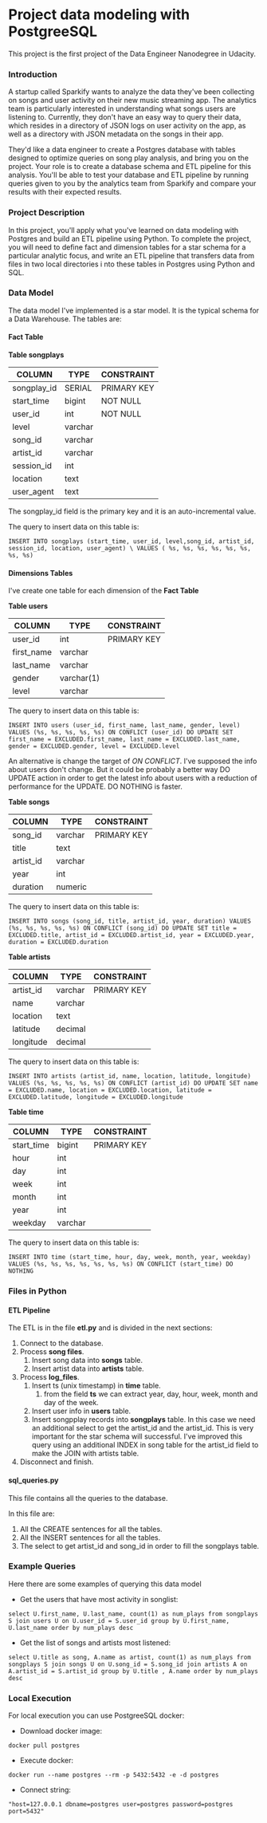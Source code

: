 # Project data modeling with PostgreeSQL

This project is the first project of the Data Engineer Nanodegree in Udacity.

### Introduction

A startup called Sparkify wants to analyze the data they've been collecting on songs and user activity on their new
music streaming app. The analytics team is particularly interested in understanding what songs users are listening
to. Currently, they don't have an easy way to query their data, which resides in a directory of JSON logs on user
activity on the app, as well as a directory with JSON metadata on the songs in their app.

They'd like a data engineer to create a Postgres database with tables designed to optimize queries on song play
analysis, and bring you on the project. Your role is to create a database schema and ETL pipeline for this analysis.
You'll be able to test your database and ETL pipeline by running queries given to you by the analytics team from
Sparkify and compare your results with their expected results.

### Project Description

In this project, you'll apply what you've learned on data modeling with Postgres and build an ETL pipeline using
Python. To complete the project, you will need to define fact and dimension tables for a star schema for a
particular analytic focus, and write an ETL pipeline that transfers data from files in two local directories i
nto these tables in Postgres using Python and SQL.

### Data Model

The data model I've implemented is a star model. It is the typical schema for a Data Warehouse. The tables are:

#### Fact Table

**Table songplays**

| COLUMN      | TYPE    | CONSTRAINT  |
| ----------- | ------- | ----------- |
| songplay_id | SERIAL  | PRIMARY KEY |
| start_time  | bigint  | NOT NULL    |
| user_id     | int     | NOT NULL    |
| level       | varchar |             |
| song_id     | varchar |             |
| artist_id   | varchar |             |
| session_id  | int     |             |
| location    | text    |             |
| user_agent  | text    |             |

The songplay_id field is the primary key and it is an auto-incremental value.

The query to insert data on this table is:

`INSERT INTO songplays (start_time, user_id, level,song_id, artist_id, session_id, location, user_agent) \ VALUES ( %s, %s, %s, %s, %s, %s, %s, %s)`

#### Dimensions Tables

I've create one table for each dimension of the **Fact Table**

**Table users**

| COLUMN     | TYPE       | CONSTRAINT  |
| ---------- | ---------- | ----------- |
| user_id    | int        | PRIMARY KEY |
| first_name | varchar    |             |
| last_name  | varchar    |             |
| gender     | varchar(1) |             |
| level      | varchar    |             |

The query to insert data on this table is:

`INSERT INTO users (user_id, first_name, last_name, gender, level) VALUES (%s, %s, %s, %s, %s) ON CONFLICT (user_id) DO UPDATE SET first_name = EXCLUDED.first_name, last_name = EXCLUDED.last_name, gender = EXCLUDED.gender, level = EXCLUDED.level`

An alternative is change the target of _ON CONFLICT_. I've supposed the info about users don't change. But it
could be probably a better way DO UPDATE action in order to get the latest info about users with a reduction of
performance for the UPDATE. DO NOTHING is faster.

**Table songs**

| COLUMN    | TYPE    | CONSTRAINT  |
| --------- | ------- | ----------- |
| song_id   | varchar | PRIMARY KEY |
| title     | text    |             |
| artist_id | varchar |             |
| year      | int     |             |
| duration  | numeric |             |

The query to insert data on this table is:

`INSERT INTO songs (song_id, title, artist_id, year, duration) VALUES (%s, %s, %s, %s, %s) ON CONFLICT (song_id) DO UPDATE SET title = EXCLUDED.title, artist_id = EXCLUDED.artist_id, year = EXCLUDED.year, duration = EXCLUDED.duration `

**Table artists**

| COLUMN    | TYPE    | CONSTRAINT  |
| --------- | ------- | ----------- |
| artist_id | varchar | PRIMARY KEY |
| name      | varchar |             |
| location  | text    |             |
| latitude  | decimal |             |
| longitude | decimal |             |

The query to insert data on this table is:

`INSERT INTO artists (artist_id, name, location, latitude, longitude) VALUES (%s, %s, %s, %s, %s) ON CONFLICT (artist_id) DO UPDATE SET name = EXCLUDED.name, location = EXCLUDED.location, latitude = EXCLUDED.latitude, longitude = EXCLUDED.longitude`

**Table time**

| COLUMN     | TYPE    | CONSTRAINT  |
| ---------- | ------- | ----------- |
| start_time | bigint  | PRIMARY KEY |
| hour       | int     |             |
| day        | int     |             |
| week       | int     |             |
| month      | int     |             |
| year       | int     |             |
| weekday    | varchar |             |

The query to insert data on this table is:

`INSERT INTO time (start_time, hour, day, week, month, year, weekday) VALUES (%s, %s, %s, %s, %s, %s, %s) ON CONFLICT (start_time) DO NOTHING`

### Files in Python

#### ETL Pipeline

The ETL is in the file **etl.py** and is divided in the next sections:

1. Connect to the database.
2. Process **song files**.
   1. Insert song data into **songs** table.
   2. Insert artist data into **artists** table.
3. Process **log_files**.
   1. Insert ts (unix timestamp) in **time** table.
      1. from the field **ts** we can extract year, day, hour, week, month and day of the week.
   2. Insert user info in **users** table.
   3. Insert songpplay records into **songplays** table. In this case we need an additional select to get the
      artist_id and the artist_id. This is very important for the star schema will successful. I've improved this
      query using an additional INDEX in song table for the artist_id field to make the JOIN with artists table.
4. Disconnect and finish.

#### sql_queries.py

This file contains all the queries to the database.

In this file are:

1.  All the CREATE sentences for all the tables.
2.  All the INSERT sentences for all the tables.
3.  The select to get artist_id and song_id in order to fill the songplays table.

### Example Queries

Here there are some examples of querying this data model

- Get the users that have most activity in songlist:

`select U.first_name, U.last_name, count(1) as num_plays from songplays S join users U on U.user_id = S.user_id group by U.first_name, U.last_name order by num_plays desc`

- Get the list of songs and artists most listened:

`select U.title as song, A.name as artist, count(1) as num_plays from songplays S join songs U on U.song_id = S.song_id join artists A on A.artist_id = S.artist_id group by U.title , A.name order by num_plays desc`

### Local Execution

For local execution you can use PostgreeSQL docker:

- Download docker image:

`docker pull postgres`

- Execute docker:

`docker run --name postgres --rm -p 5432:5432 -e -d postgres`

- Connect string:

`"host=127.0.0.1 dbname=postgres user=postgres password=postgres port=5432" `
